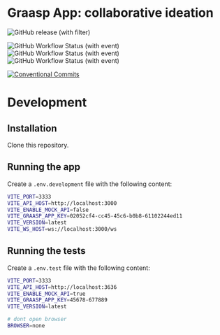 # Graasp App: collaborative ideation

![GitHub release (with filter)](https://img.shields.io/github/v/release/graasp/graasp-app-collaborative-ideation)

![GitHub Workflow Status (with event)](https://img.shields.io/github/actions/workflow/status/graasp/graasp-app-collaborative-ideation/deploy-dev.yml?label=development)
![GitHub Workflow Status (with event)](https://img.shields.io/github/actions/workflow/status/graasp/graasp-app-collaborative-ideation/deploy-stage.yml?label=staging)
![GitHub Workflow Status (with event)](https://img.shields.io/github/actions/workflow/status/graasp/graasp-app-collaborative-ideation/deploy-prod.yml?label=production)

[![Conventional Commits](https://img.shields.io/badge/Conventional%20Commits-1.0.0-%23FE5196?logo=conventionalcommits&logoColor=white)](https://conventionalcommits.org)

# Development

## Installation

Clone this repository.

## Running the app

Create a `.env.development` file with the following content:

```bash
VITE_PORT=3333
VITE_API_HOST=http://localhost:3000
VITE_ENABLE_MOCK_API=false
VITE_GRAASP_APP_KEY=02052cf4-cc45-45c6-b0b8-61102244ed11
VITE_VERSION=latest
VITE_WS_HOST=ws://localhost:3000/ws
```

## Running the tests

Create a `.env.test` file with the following content:

```bash
VITE_PORT=3333
VITE_API_HOST=http://localhost:3636
VITE_ENABLE_MOCK_API=true
VITE_GRAASP_APP_KEY=45678-677889
VITE_VERSION=latest

# dont open browser
BROWSER=none
```
